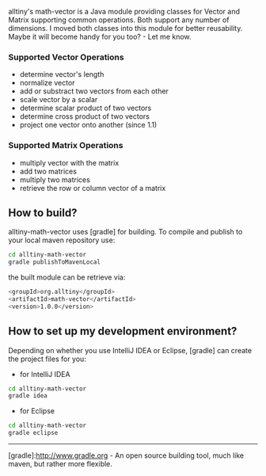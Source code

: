 alltiny's math-vector is a Java module providing classes for Vector and Matrix supporting common operations. Both support any number of dimensions. I moved both classes into this module for better reusability. Maybe it will become handy for you too? - Let me know.

### Supported Vector Operations ###
- determine vector's length
- normalize vector
- add or substract two vectors from each other
- scale vector by a scalar
- determine scalar product of two vectors
- determine cross product of two vectors
- project one vector onto another (since 1.1)

### Supported Matrix Operations
- multiply vector with the matrix
- add two matrices
- multiply two matrices
- retrieve the row or column vector of a matrix

## How to build?
alltiny-math-vector uses [gradle] for building. To compile and publish to your local maven repository use:
```sh
cd alltiny-math-vector
gradle publishToMavenLocal
```
the built module can be retrieve via:
```sh
<groupId>org.alltiny</groupId>
<artifactId>math-vector</artifactId>
<version>1.0.0</version>
```

## How to set up my development environment?
Depending on whether you use IntelliJ IDEA or Eclipse, [gradle] can create the project files for you:
* for IntelliJ IDEA
```sh
cd alltiny-math-vector
gradle idea
```

* for Eclipse
```sh
cd alltiny-math-vector
gradle eclipse
```

---
[gradle]:http://www.gradle.org - An open source building tool, much like maven, but rather more flexible.